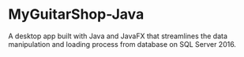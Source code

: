 # MyGuitarShop-Java
A desktop app built with Java and JavaFX that streamlines the data manipulation and loading process from database on SQL Server 2016.
